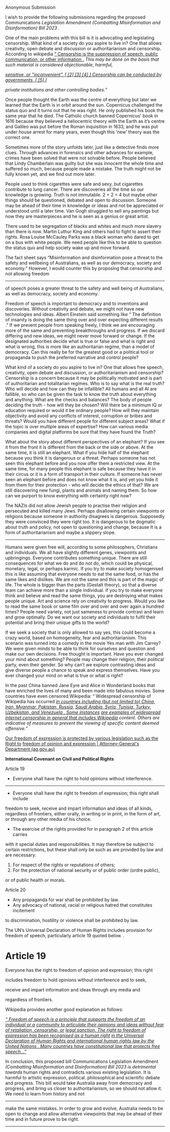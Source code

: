 Anonymous Submission

I wish to provide the following submissions regarding the proposed Communications
_Legislation Amendment (Combatting Misinformation and Disinformation) Bill 2023 ._

One of the main problems with this bill is it is advocating and legislating censorship.
What kind of a society do you aspire to live in? One that allows creativity, open
debate and discussion or authoritarianism and censorship. According to wikipedia
[“ Censorship is the suppression of speech, public communication, or other information .](https://en.wikipedia.org/wiki/Speech)
_This may be done on the basis that such material is considered objectionable, harmful,_

_[sensitive, or "inconvenient". [ [2] [3] [4] ] Censorship can be conducted by governments, [ [5] ]](https://en.wikipedia.org/wiki/Censorship#cite_note-merriam-webster-2)_

_private institutions and other controlling bodies.”_

Once people thought the Earth was the centre of everything but later we learned that
the Earth is in orbit around the sun. Copernicus challenged the status quo and it
turns out that he was right. He only published his book the same year that he died.
The Catholic church banned Copernicus' book ín 1616 because they believed a
heliocentric theory with the Earth as it’s centre and Galileo was put before the
Roman inquisition in 1633, and he was put under house arrest for many years, even
though this ‘new’ theory was the correct one.

Sometimes more of the story unfolds later, just like a detective finds more clues.
Through advances in forensics and other advances for example, crimes have been
solved that were not solvable before. People believed that Lindy Chamberlain was
guilty but she was innocent the whole time and suffered so much, because people
made a mistake. The truth might not be fully known yet, and we find out more later.

People used to think cigarettes were safe and sexy, but cigarettes contribute to lung
cancer. There are discoveries all the time so our knowledge is growing. Truth is not
immutable. 2 + 2 = 4 but maybe other things should be questioned, debated and
open to discussion. Someone may be ahead of their time in knowledge or ideas and
not be appreciated or understood until a later time. Van Gogh struggled to sell any
paintings but now they are masterpieces and he is seen as a genius or great artist.

There used to be segregation of blacks and whites and much more slavery than
there is now. Martin Luthur King and others had to fight to assert their rights. Rosa
Louise McCauley Parks was a black woman who dared to get on a bus with white
people. We need people like this to be able to question the status quo and help
society wake up and move forward.

The fact sheet says “Misinformation and disinformation pose a threat to the safety
and wellbeing of Australians, as well as our democracy, society and economy.”
However, I would counter this by proposing that censorship and not allowing freedom


-----

of speech poses a greater threat to the safety and well being of Australians, as well
as democracy, society and economy.

Freedom of speech is important to democracy and to inventions and discoveries.
Without creativity and debate, we might not have new technologies and ideas.
Albert Einstein said something like “ The definition of insanity is doing the same thing
over and over expecting different results .” If we prevent people from speaking freely,
I think we are encouraging more of the same and preventing breakthroughs and
progress. If we discard differing and new ideas, we might never move forward or
change. If the designated authorities decide what is true or false and what is right
and what is wrong, this is more like an authoritarian regime, than a model of
democracy. Can this really be for the greatest good or a political tool or propaganda
to push the preferred narrative and control people?

What kind of a society do you aspire to live in? One that allows free speech,
creativity, open debate and discussion, or authoritarianism and censorship?
Censorship is a concern because it may be politically motivated and is part of
authoritarian and totalitarian regimes. Who is to say what is the real truth? Who will
decide and how can they be infallible? All humans and all AI are fallible, so who can
be given the task to know the truth about everything and anything. What are the
checks and balances? The body of people deciding the truth - how will they be
chosen? Will there be a minimum IQ or education required or would it be ordinary
people? How will they maintain objectivity and avoid any conflicts of interest,
corruption or bribes and threats? Would you have different people for different
subject areas? What if the topic is over multiple areas of expertise? How can various
media companies and digital platforms be sure that they have found the Truth?

What about the story about different perspectives of an elephant? If you see it from
the front it is different from the back or the side or above. At the same time, it is still
an elephant. What if you hide half of the elephant because you think it is dangerous
or a threat. Perhaps someone has not seen this elephant before and you now offer
them a restricted view. At the same time, for many people this elephant is safe
because they have it in their circus or it is a form of transport in their culture. If
someone has never seen an elephant before and does not know what it is, and yet
you hide it from them for their protection - who will decide the ethics of that? We are
still discovering new fungi, plants and animals and naming them. So how can we
purport to know everything with certainty right now?

The NAZIs did not allow Jewish people to practise their religion and persecuted and
killed many Jews. Perhaps disallowing certain viewpoints or religions because
someone in authority disagrees is dangerous. Supposedly they were convinced they
were right too. It is dangerous to be dogmatic about truth and policy, not open to
questioning and change, because It is a form of authoritarianism and maybe a
slippery slope.


-----

Humans were given free will, according to some philosophers, Christians and
individuals. We all have slightly different genes, viewpoints and upbringings.
Everyone contributes something unique. There are still consequences for what we
do and do not do, which could be physical, monetary, legal, or perhaps karmic. If you
try to make society homogenised this is like assuming that everyone needs to eat the
same food, or has the same likes and dislikes. We are not the same and this is part
of the magic of life. The whole is bigger than the parts (Gestalt theory), so that a
diverse team can achieve more than a single individual. If you try to make everyone
think and believe and read the same things, you are destroying what makes people
unique. Art and science rely on creativity to progress. Would you like to read the
same book or same film over and over and over again a hundred times? People
need variety, not just sameness to provide contrast and learn and grow optimally. Do
we want our society and individuals to fulfil their potential and bring their unique gifts
to the world?

If we seek a society that is only allowed to say yes, this could become a crazy world,
based on homogeneity, fear and authoritarianism. This scenario was turned into a
comedy in the movie Yes man with Jim Carrey? We were given minds to be able to
think for ourselves and question and make our own decisions. Free thought is
important. Have you ever changed your mind about something? People may change
their religion, their political party, even their gender. So why can’t we explore
contrasting ideas and give diverse people a chance to speak and express
themselves. Have you ever changed your mind on what is true or what is right?

In the past China banned Jane Eyre and Alice in Wonderland books that have
enriched the lives of many and been made into fabulous movies. Some countries
have even censored Wikipedia: “ Widespread censorship of Wikipedia has occurred
_[in countries including (but not limited to) China, Iran, Myanmar, Pakistan, Russia,](https://en.wikipedia.org/wiki/China)_
_[Saudi Arabia, Syria, Tunisia, Turkey, Uzbekistan, and Venezuela . Some instances](https://en.wikipedia.org/wiki/Saudi_Arabia)_
_[are examples of widespread internet censorship in general that includes Wikipedia](https://en.wikipedia.org/wiki/Internet_censorship)_
_content. Others are indicative of measures to prevent the viewing of specific content_
_deemed offensive.”_

[Our freedom of expression is protected by various legislation such as the Right to](https://www.ag.gov.au/rights-and-protections/human-rights-and-anti-discrimination/human-rights-scrutiny/public-sector-guidance-sheets/right-freedom-opinion-and-expression)
[freedom of opinion and expression | Attorney-General's Department (ag.gov.au)](https://www.ag.gov.au/rights-and-protections/human-rights-and-anti-discrimination/human-rights-scrutiny/public-sector-guidance-sheets/right-freedom-opinion-and-expression)


**International Covenant on Civil and Political Rights**


Article 19


- Everyone shall have the right to hold opinions without interference.


-----

- Everyone shall have the right to freedom of expression; this right shall include

freedom to seek, receive and impart information and ideas of all kinds,
regardless of frontiers, either orally, in writing or in print, in the form of art, or
through any other media of his choice.


- The exercise of the rights provided for in paragraph 2 of this article carries


with it special duties and responsibilities. It may therefore be subject to certain
restrictions, but these shall only be such as are provided by law and are
necessary:

1. For respect of the rights or reputations of others;
2. For the protection of national security or of public order (ordre public),

or of public health or morals.


Article 20


- Any propaganda for war shall be prohibited by law.
- Any advocacy of national, racial or religious hatred that constitutes incitement


to discrimination, hostility or violence shall be prohibited by law.


The UN’s Universal Declaration of Human Rights includes provision for freedom of
speech, particularly article 19 quoted below. .


# Article 19


Everyone has the right to freedom of opinion and expression; this right


includes freedom to hold opinions without interference and to seek,


receive and impart information and ideas through any media and


regardless of frontiers.


Wikipedia provides another good explanation as follows:

_[“ Freedom of speech is a principle that supports the freedom of an individual or a](https://en.wikipedia.org/wiki/Freedom)_
_[community to articulate their opinions and ideas without fear of retaliation, censorship, or](https://en.wikipedia.org/wiki/Censorship)_
_[legal sanction. The right to freedom of expression has been recognised as a human right](https://en.wikipedia.org/wiki/Rights)_
_[in the Universal Declaration of Human Rights and international human rights law by the](https://en.wikipedia.org/wiki/Universal_Declaration_of_Human_Rights)_
_[United Nations . Many countries have constitutional law that protects free speech…”](https://en.wikipedia.org/wiki/United_Nations)_

In conclusion, this proposed bill Communications Legislation Amendment
_(Combatting Misinformation and Disinformation) Bill 2023 is detrimental towards_
human rights and contradicts various existing legislation. It is harmful to artistic
expression, political. philosophical and scientific debate and progress. This bill would
take Australia away from democracy and progress, and bring us closer to
authoritarianism, so we should not allow it. We need to learn from history and not


-----

make the same mistakes. In order to grow and evolve, Australia needs to be open to
change and allow alternative viewpoints that may be ahead of their time and in future
prove to be right.


-----

